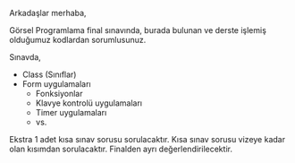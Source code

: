 Arkadaşlar merhaba,

Görsel Programlama final sınavında, burada bulunan ve derste işlemiş olduğumuz kodlardan sorumlusunuz.

Sınavda,

- Class (Sınıflar)
- Form uygulamaları
  - Fonksiyonlar
  - Klavye kontrolü uygulamaları
  - Timer uygulamaları
  - vs.
  
Ekstra 1 adet kısa sınav sorusu sorulacaktır. Kısa sınav sorusu vizeye kadar olan kısımdan sorulacaktır. Finalden ayrı değerlendirilecektir.
